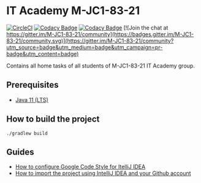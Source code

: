 # IT Academy M-JC1-83-21

[![CircleCI](https://circleci.com/gh/AlexOreshkevich/M-JC1-83-21/tree/master.svg?style=svg)](https://circleci.com/gh/AlexOreshkevich/M-JC1-83-21/tree/master)
[![Codacy Badge](https://api.codacy.com/project/badge/Grade/6ab9209ffa0a42b4972799bcd4061636)](https://app.codacy.com/gh/AlexOreshkevich/M-JC1-83-21?utm_source=github.com&utm_medium=referral&utm_content=AlexOreshkevich/M-JC1-83-21&utm_campaign=Badge_Grade_Settings)
[![Codacy Badge](https://app.codacy.com/project/badge/Coverage/fcb4a27c1faa425f8ec0d85fb0c33043)](https://www.codacy.com/gh/AlexOreshkevich/M-JC1-83-21/dashboard?utm_source=github.com&utm_medium=referral&utm_content=AlexOreshkevich/M-JC1-83-21&utm_campaign=Badge_Coverage)
[![Join the chat at https://gitter.im/M-JC1-83-21/community](https://badges.gitter.im/M-JC1-83-21/community.svg)](https://gitter.im/M-JC1-83-21/community?utm_source=badge&utm_medium=badge&utm_campaign=pr-badge&utm_content=badge)

Contains all home tasks of all students of M-JC1-83-21 IT Academy group.

## Prerequisites

- [Java 11 (LTS)](https://www.oracle.com/java/technologies/javase-jdk11-downloads.html)

## How to build the project

`./gradlew build`

## Guides

- [How to configure Google Code Style for ItelliJ IDEA](https://docs.google.com/document/d/14y-f9tubrT5f6m9QLLkfgs-qy4NhCmBDY1VC1vaxSGc/edit?usp=sharing)
- [How to import the project using IntelliJ IDEA and your Github account](https://docs.google.com/document/d/1yAE6bx4o6L4aeiEqKzrJSmG3a0AYllDeVIoQNsEhtrw/edit)